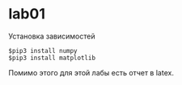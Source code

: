 # lab01

Установка зависимостей

```(bash)
$pip3 install numpy
$pip3 install matplotlib
```

Помимо этого для этой лабы есть отчет в latex.
